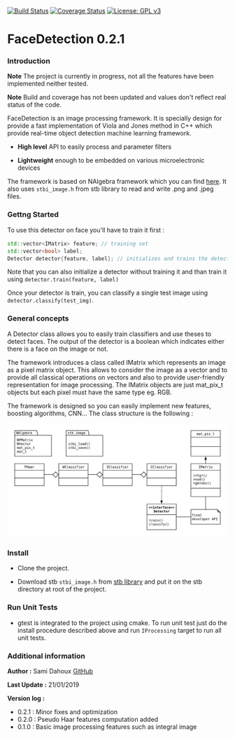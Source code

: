 [![Build Status](https://travis-ci.org/samiBendou/FaceDetection.svg?branch=master)](https://travis-ci.org/samiBendou/FaceDetection/builds)
[![Coverage Status](https://coveralls.io/repos/github/samiBendou/FaceDetection/badge.svg?branch=master)](https://coveralls.io/github/samiBendou/FaceDetection?branch=master)
[![License: GPL v3](https://img.shields.io/badge/License-GPLv3-blue.svg)](https://www.gnu.org/licenses/gpl-3.0)


# FaceDetection 0.2.1

### Introduction

**Note** The project is currently in progress, not all the features have been implemented neither tested.

**Note** Build and coverage has not been updated and values don't reflect real status of the code. 

FaceDetection is an image processing framework. It is specially design for provide a fast implementation of Viola
and Jones method in C++ which provide real-time object detection machine learning framework.

- **High level** API to easily process and parameter filters

- **Lightweight** enough to be embedded on various microelectronic devices

The framework is based on NAlgebra framework which you can find [here](https://github.com/samiBendou/MathToolKitCPP).
It also uses `stbi_image.h` from stb library to read and write .png and .jpeg files.


### Gettng Started

To use this detector on face you'll have to train it first :

```cpp
std::vector<IMatrix> feature; // training set
std::vector<bool> label;
Detector detector{feature, label}; // initializes and trains the detector
```

Note that you can also initialize a detector without training it and than train it using `detector.train(feature, label)`

Once your detector is train, you can classify a single test image using `detector.classify(test_img)`.

### General concepts

A Detector class allows you to easily train classifiers and use theses to detect faces.
The output of the detector is a boolean which indicates either there is a face on the image or not.

The framework introduces a class called IMatrix which represents an image as a pixel matrix object. This allows to consider
the image as a vector and to provide all classical operations on vectors and also to provide user-friendly representation
for image processing. The IMatrix objects are just mat_pix_t objects but each pixel must have the same type eg. RGB.

The framework is designed so you can easily implement new features, boosting algorithms, CNN... The class structure is
the following :

![Class Diagram](class_diagram.png)

### Install

- Clone the project.
 
- Download stb  `stbi_image.h` from [stb library](https://github.com/nothings/stb) and put it on the stb directory at
root of the project.

### Run Unit Tests

- gtest is integrated to the project using cmake. To run unit test just do the install procedure described above and run
`IProcessing` target to run all unit tests.

### Additional information

**Author :** Sami Dahoux [GitHub](https://github.com/samiBendou/)

**Last Update :** 21/01/2019

**Version log :**
- 0.2.1 : Minor fixes and optimization
- 0.2.0 : Pseudo Haar features computation added
- 0.1.0 : Basic image processing features such as integral image
